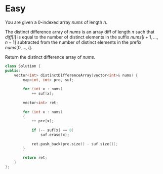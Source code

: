 # Easy

You are given a 0-indexed array $nums$ of length $n$.

The distinct difference array of $nums$ is an array diff of length $n$ such that $diff[i]$ is equal to the number of distinct elements in the suffix $nums[i + 1, ..., n - 1]$ subtracted from the number of distinct elements in the prefix $nums[0, ..., i]$.

Return the distinct difference array of $nums$.

```cpp
class Solution {
public:
    vector<int> distinctDifferenceArray(vector<int>& nums) {
        map<int, int> pre, suf;
        
        for (int x : nums)
            ++ suf[x];
        
        vector<int> ret;
        
        for (int x : nums)
        {
            ++ pre[x];
            
            if (-- suf[x] == 0)
                suf.erase(x);
            
            ret.push_back(pre.size() - suf.size());
        }
        
        return ret;      
    }
};
```
